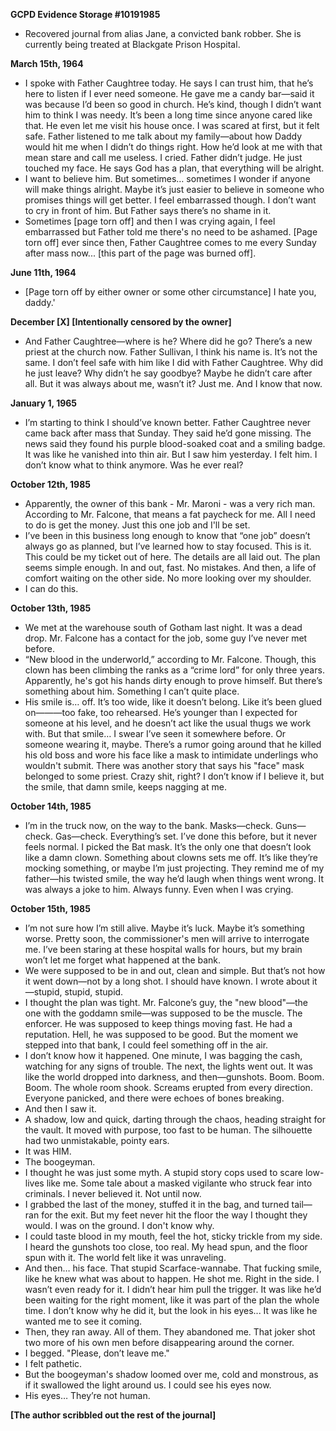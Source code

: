 **GCPD Evidence Storage #10191985**

* Recovered journal from alias Jane, a convicted bank robber. She is currently being treated at Blackgate Prison Hospital.

**March 15th, 1964**

* I spoke with Father Caughtree today. He says I can trust him, that he’s here to listen if I ever need someone. He gave me a candy bar—said it was because I’d been so good in church. He’s kind, though I didn’t want him to think I was needy. It’s been a long time since anyone cared like that. He even let me visit his house once. I was scared at first, but it felt safe. Father listened to me talk about my family—about how Daddy would hit me when I didn’t do things right. How he’d look at me with that mean stare and call me useless. I cried. Father didn’t judge. He just touched my face. He says God has a plan, that everything will be alright.
* I want to believe him. But sometimes… sometimes I wonder if anyone will make things alright. Maybe it’s just easier to believe in someone who promises things will get better. I feel embarrassed though. I don’t want to cry in front of him. But Father says there’s no shame in it.
* Sometimes \[page torn off\] and then I was crying again, I feel embarrassed but Father told me there's no need to be ashamed. \[Page torn off\] ever since then, Father Caughtree comes to me every Sunday after mass now... \[this part of the page was burned off\].

**June 11th, 1964**

* \[Page torn off by either owner or some other circumstance\] I hate you, daddy.'

**December \[X\]  \[Intentionally censored by the owner\]**

* And Father Caughtree—where is he? Where did he go? There’s a new priest at the church now. Father Sullivan, I think his name is. It’s not the same. I don’t feel safe with him like I did with Father Caughtree. Why did he just leave? Why didn’t he say goodbye? Maybe he didn’t care after all. But it was always about me, wasn’t it? Just me. And I know that now.

**January 1, 1965**

* I’m starting to think I should’ve known better. Father Caughtree never came back after mass that Sunday. They said he’d gone missing. The news said they found his purple blood-soaked coat and a smiling badge. It was like he vanished into thin air. But I saw him yesterday. I felt him. I don’t know what to think anymore. Was he ever real?

**October 12th, 1985**

* Apparently, the owner of this bank - Mr. Maroni - was a very rich man. According to Mr. Falcone, that means a fat paycheck for me. All I need to do is get the money. Just this one job and I'll be set.
* I’ve been in this business long enough to know that “one job” doesn’t always go as planned, but I’ve learned how to stay focused. This is it. This could be my ticket out of here. The details are all laid out. The plan seems simple enough. In and out, fast. No mistakes. And then, a life of comfort waiting on the other side. No more looking over my shoulder.
* I can do this.

**October 13th, 1985**

* We met at the warehouse south of Gotham last night. It was a dead drop. Mr. Falcone has a contact for the job, some guy I’ve never met before.
* “New blood in the underworld,” according to Mr. Falcone. Though, this clown has been climbing the ranks as a “crime lord” for only three years. Apparently, he's got his hands dirty enough to prove himself. But there’s something about him. Something I can’t quite place.
* His smile is… off. It’s too wide, like it doesn’t belong. Like it’s been glued on———too fake, too rehearsed. He’s younger than I expected for someone at his level, and he doesn’t act like the usual thugs we work with. But that smile… I swear I’ve seen it somewhere before. Or someone wearing it, maybe. There’s a rumor going around that he killed his old boss and wore his face like a mask to intimidate underlings who wouldn't submit. There was another story that says his "face" mask belonged to some priest. Crazy shit, right? I don’t know if I believe it, but the smile, that damn smile, keeps nagging at me.

**October 14th, 1985**

* I’m in the truck now, on the way to the bank. Masks—check. Guns—check. Gas—check. Everything’s set. I’ve done this before, but it never feels normal. I picked the Bat mask. It’s the only one that doesn’t look like a damn clown. Something about clowns sets me off. It’s like they’re mocking something, or maybe I’m just projecting. They remind me of my father—his twisted smile, the way he’d laugh when things went wrong. It was always a joke to him. Always funny. Even when I was crying.

**October 15th, 1985**

* I’m not sure how I’m still alive. Maybe it’s luck. Maybe it’s something worse. Pretty soon, the commissioner's men will arrive to interrogate me. I’ve been staring at these hospital walls for hours, but my brain won’t let me forget what happened at the bank.
* We were supposed to be in and out, clean and simple. But that’s not how it went down—not by a long shot. I should have known. I wrote about it—stupid, stupid, stupid.
* I thought the plan was tight. Mr. Falcone’s guy, the "new blood"—the one with the goddamn smile—was supposed to be the muscle. The enforcer. He was supposed to keep things moving fast. He had a reputation. Hell, he was supposed to be good. But the moment we stepped into that bank, I could feel something off in the air.
* I don’t know how it happened. One minute, I was bagging the cash, watching for any signs of trouble. The next, the lights went out. It was like the world dropped into darkness, and then—gunshots. Boom. Boom. Boom. The whole room shook. Screams erupted from every direction. Everyone panicked, and there were echoes of bones breaking.
* And then I saw it.
* A shadow, low and quick, darting through the chaos, heading straight for the vault. It moved with purpose, too fast to be human. The silhouette had two unmistakable, pointy ears.
* It was HIM.
* The boogeyman.
* I thought he was just some myth. A stupid story cops used to scare low-lives like me. Some tale about a masked vigilante who struck fear into criminals. I never believed it. Not until now.
* I grabbed the last of the money, stuffed it in the bag, and turned tail—ran for the exit. But my feet never hit the floor the way I thought they would. I was on the ground. I don't know why.
* I could taste blood in my mouth, feel the hot, sticky trickle from my side. I heard the gunshots too close, too real. My head spun, and the floor spun with it. The world felt like it was unraveling.
* And then… his face. That stupid Scarface-wannabe. That fucking smile, like he knew what was about to happen. He shot me. Right in the side. I wasn’t even ready for it. I didn’t hear him pull the trigger. It was like he’d been waiting for the right moment, like it was part of the plan the whole time. I don’t know why he did it, but the look in his eyes... It was like he wanted me to see it coming.
* Then, they ran away. All of them. They abandoned me. That joker shot two more of his own men before disappearing around the corner.
* I begged. "Please, don’t leave me."
* I felt pathetic.
* But the boogeyman's shadow loomed over me, cold and monstrous, as if it swallowed the light around us. I could see his eyes now.
* His eyes… They’re not human.

**\[The author scribbled out the rest of the journal\]**